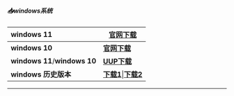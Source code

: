 ##### 📥windows系统

| **windows 11**                | **[官网下载](https://www.microsoft.com/zh-cn/software-download/windows11)** |
| :---------------------------- | ------------------------------------------------------------ |
| **windows 10**                | **[官网下载](https://www.microsoft.com/zh-cn/software-download/windows10)** |
| **windows 11**/**windows 10** | **[UUP下载](https://www.uupdump.cn/)**                       |
| **windows 历史版本**          | **[下载1](https://msdn.itellyou.cn/)**\|**[下载2](https://hellowindows.cn/)** |

------

